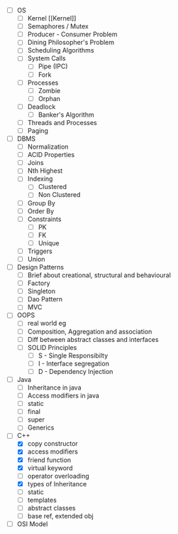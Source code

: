 - [ ]  OS
	- [ ] Kernel [[Kernel]]
	- [ ] Semaphores / Mutex
	- [ ] Producer - Consumer Problem
	- [ ] Dining Philosopher's Problem
	- [ ] Scheduling Algorithms
	- [ ] System Calls
		- [ ] Pipe (IPC)
		- [ ] Fork
	- [ ] Processes
		- [ ] Zombie
		- [ ] Orphan
	- [ ] Deadlock
		- [ ] Banker's Algorithm
	- [ ] Threads and Processes
	- [ ] Paging
- [ ] DBMS
	- [ ] Normalization
	- [ ] ACID Properties
	- [ ] Joins
	- [ ] Nth Highest
	- [ ] Indexing
		- [ ] Clustered
		- [ ] Non Clustered
	- [ ] Group By
	- [ ] Order By
	- [ ] Constraints
		- [ ] PK
		- [ ] FK
		- [ ] Unique
	- [ ] Triggers
	- [ ] Union
- [ ] Design Patterns
	- [ ] Brief about creational, structural and behavioural
	- [ ] Factory
	- [ ] Singleton
	- [ ] Dao Pattern
	- [ ] MVC
- [ ] OOPS
	- [ ] real world eg
	- [ ] Composition, Aggregation and association
	- [ ] Diff between abstract classes and interfaces
	- [ ] SOLID Principles
		- [ ] S - Single Responsibilty
		- [ ] I - Interface segregation
		- [ ] D - Dependency Injection
- [ ] Java
	- [ ] Inheritance in java
	- [ ] Access modifiers in java
	- [ ] static
	- [ ] final
	- [ ] super
	- [ ] Generics
- [ ] C++
	- [x] copy constructor
	- [x] access modifiers
	- [x] friend function
	- [x] virtual keyword
	- [ ] operator overloading
	- [x] types of Inheritance
	- [ ] static
	- [ ] templates
	- [ ] abstract classes
	- [ ] base ref, extended obj
- [ ] OSI Model
